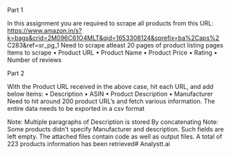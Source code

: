 Part 1

In this assignment you are required to scrape all products from this URL:
https://www.amazon.in/s?k=bags&crid=2M096C61O4MLT&qid=1653308124&sprefix=ba%2Caps%2
C283&ref=sr_pg_1
Need to scrape atleast 20 pages of product listing pages
Items to scrape
• Product URL
• Product Name
• Product Price
• Rating
• Number of reviews

Part 2 

With the Product URL received in the above case, hit each URL, and add below items:
• Description
• ASIN
• Product Description
• Manufacturer
Need to hit around 200 product URL’s and fetch various information.
The entire data needs to be exported in a csv format

Note: Multiple paragraphs of Description is stored By concatenating Note: Some products didn't specify Manufacturer and description. Such fields are left empty. The attached files contain code as well as output files. A total of 223 products information has been retrieved# Analystt.ai
